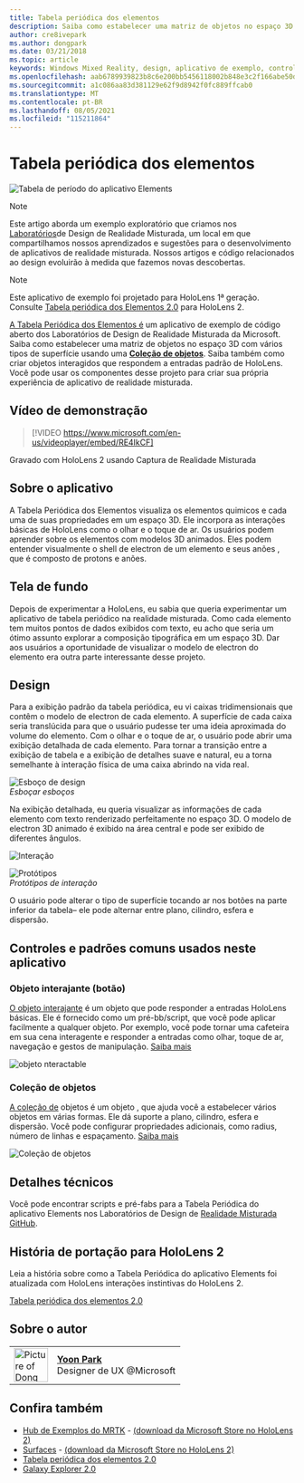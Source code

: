 ```yaml
---
title: Tabela periódica dos elementos
description: Saiba como estabelecer uma matriz de objetos no espaço 3D com vários tipos de superfície usando uma coleção object com a Tabela Periódica do aplicativo de exemplo Elements.
author: cre8ivepark
ms.author: dongpark
ms.date: 03/21/2018
ms.topic: article
keywords: Windows Mixed Reality, design, aplicativo de exemplo, controles, MRTK, Toolkit de Realidade Misturada, Unity, aplicativos de exemplo, aplicativos de exemplo, open-source, Microsoft Store, HoloLens, headset de realidade misturada, headset de realidade misturada do Windows, headset de realidade virtual
ms.openlocfilehash: aab6789939823b8c6e200bb5456118002b848e3c2f166abe50d4788ac8e7430d
ms.sourcegitcommit: a1c086aa83d381129e62f9d8942f0fc889ffcab0
ms.translationtype: MT
ms.contentlocale: pt-BR
ms.lasthandoff: 08/05/2021
ms.locfileid: "115211864"
---
```

# <a name="periodic-table-of-the-elements"></a>Tabela periódica dos elementos
![Tabela de período do aplicativo Elements](../images/MRDL_PeriodicTable_HL1.jpg)

>[!NOTE]
>Este artigo aborda um exemplo exploratório que criamos nos [Laboratórios](https://github.com/Microsoft/MRDesignLabs_Unity)de Design de Realidade Misturada, um local em que compartilhamos nossos aprendizados e sugestões para o desenvolvimento de aplicativos de realidade misturada. Nossos artigos e código relacionados ao design evoluirão à medida que fazemos novas descobertas.

>[!NOTE]
>Este aplicativo de exemplo foi projetado para HoloLens 1ª geração. Consulte [Tabela periódica dos Elementos 2.0](periodic-table-of-the-elements-2.md) para HoloLens 2.

[A Tabela Periódica dos Elementos é](https://github.com/Microsoft/MRDesignLabs_Unity_PeriodicTable) um aplicativo de exemplo de código aberto dos Laboratórios de Design de Realidade Misturada da Microsoft. Saiba como estabelecer uma matriz de objetos no espaço 3D com vários tipos de superfície usando uma **[Coleção de objetos](../../design/object-collection.md)**. Saiba também como criar objetos interagidos que respondem a entradas padrão de HoloLens. Você pode usar os componentes desse projeto para criar sua própria experiência de aplicativo de realidade misturada.


## <a name="demo-video"></a>Vídeo de demonstração 
> [!VIDEO https://www.microsoft.com/en-us/videoplayer/embed/RE4IkCF]

Gravado com HoloLens 2 usando Captura de Realidade Misturada

## <a name="about-the-app"></a>Sobre o aplicativo

A Tabela Periódica dos Elementos visualiza os elementos quimicos e cada uma de suas propriedades em um espaço 3D. Ele incorpora as interações básicas de HoloLens como o olhar e o toque de ar. Os usuários podem aprender sobre os elementos com modelos 3D animados. Eles podem entender visualmente o shell de electron de um elemento e seus anões , que é composto de protons e anões.

## <a name="background"></a>Tela de fundo

Depois de experimentar a HoloLens, eu sabia que queria experimentar um aplicativo de tabela periódico na realidade misturada. Como cada elemento tem muitos pontos de dados exibidos com texto, eu acho que seria um ótimo assunto explorar a composição tipográfica em um espaço 3D. Dar aos usuários a oportunidade de visualizar o modelo de electron do elemento era outra parte interessante desse projeto.

## <a name="design"></a>Design

Para a exibição padrão da tabela periódica, eu vi caixas tridimensionais que contêm o modelo de electron de cada elemento. A superfície de cada caixa seria translúcida para que o usuário pudesse ter uma ideia aproximada do volume do elemento. Com o olhar e o toque de ar, o usuário pode abrir uma exibição detalhada de cada elemento. Para tornar a transição entre a exibição de tabela e a exibição de detalhes suave e natural, eu a torna semelhante à interação física de uma caixa abrindo na vida real.

![Esboço de design](images/640px-sketch20170406.jpg)<br>
*Esboçar esboços*

Na exibição detalhada, eu queria visualizar as informações de cada elemento com texto renderizado perfeitamente no espaço 3D. O modelo de electron 3D animado é exibido na área central e pode ser exibido de diferentes ângulos.

![Interação](images/640px-periodictable-interaction.jpg)

![Protótipos](images/640px-periodictable-prototypes.jpg)<br>
*Protótipos de interação*

O usuário pode alterar o tipo de superfície tocando ar nos botões na parte inferior da tabela– ele pode alternar entre plano, cilindro, esfera e dispersão.

## <a name="common-controls-and-patterns-used-in-this-app"></a>Controles e padrões comuns usados neste aplicativo

### <a name="interactable-object-button"></a>Objeto interajante (botão)

[O objeto interajante](../../design/interactable-object.md) é um objeto que pode responder a entradas HoloLens básicas. Ele é fornecido como um pré-bb/script, que você pode aplicar facilmente a qualquer objeto. Por exemplo, você pode tornar uma cafeteira em sua cena interagente e responder a entradas como olhar, toque de ar, navegação e gestos de manipulação. [Saiba mais](../../design/interactable-object.md)

![objeto nteractable](images/640px-periodictable-interactableobject.jpg)

### <a name="object-collection"></a>Coleção de objetos

[A coleção de](../../design/object-collection.md) objetos é um objeto , que ajuda você a estabelecer vários objetos em várias formas. Ele dá suporte a plano, cilindro, esfera e dispersão. Você pode configurar propriedades adicionais, como radius, número de linhas e espaçamento. [Saiba mais](../../design/object-collection.md)

![Coleção de objetos](images/640px-periodictable-collections.jpg)

## <a name="technical-details"></a>Detalhes técnicos

Você pode encontrar scripts e pré-fabs para a Tabela Periódica do aplicativo Elements nos Laboratórios de Design de [Realidade Misturada GitHub](https://github.com/Microsoft/MRDesignLabs_Unity_PeriodicTable).

## <a name="porting-story-for-hololens-2"></a>História de portação para HoloLens 2

Leia a história sobre como a Tabela Periódica do aplicativo Elements foi atualizada com HoloLens interações instintivas do HoloLens 2.

[Tabela periódica dos elementos 2.0](https://medium.com/@dongyoonpark/bringing-the-periodic-table-of-the-elements-app-to-hololens-2-with-mrtk-v2-a6e3d8362158)




## <a name="about-the-author"></a>Sobre o autor

<table style="border-collapse:collapse" padding-left="0px">
<tr>
<td style="border-style: none" width="60px"><img alt="Picture of Dong Yoon Park" width="60" height="60" src="images/dongyoonpark.jpg"></td>
<td style="border-style: none"><a href="http://dongyoonpark.com" target="_blank"><b>Yoon Park</b></a><br>Designer de UX @Microsoft</td>
</tr>
</table>

## <a name="see-also"></a>Confira também

* [Hub de Exemplos do MRTK](/windows/mixed-reality/mrtk-unity/features/example-scenes/example-hub) - [(download da Microsoft Store no HoloLens 2)](https://www.microsoft.com/en-us/p/mrtk-examples-hub/9mv8c39l2sj4)
* [Surfaces](sampleapp-surfaces.md) - [(download da Microsoft Store no HoloLens 2)](https://www.microsoft.com/en-us/p/surfaces/9nvkpv3sk3x0)
* [Tabela periódica dos elementos 2.0](periodic-table-of-the-elements-2.md)
* [Galaxy Explorer 2.0](galaxy-explorer-update.md)